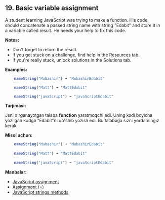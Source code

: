 ## 19. Basic variable assignment

A student learning JavaScript was trying to make a function. His code should concatenate a passed string name with string "Edabit" and store it in a variable called result. He needs your help to fix this code.

**Notes:**

- Don't forget to return the result.
- If you get stuck on a challenge, find help in the Resources tab.
- If you're really stuck, unlock solutions in the Solutions tab.

**Examples:**

```js
    nameString("Mubashir") ➞ "MubashirEdabit"

    nameString("Matt") ➞ "MattEdabit"

    nameString("javaScript") ➞ "javaScriptEdabit"
```

**Tarjimasi:**

Jsni o'rganayotgan talaba **function** yaratmoqchi edi. Uning kodi boyicha yozilgan kodga "Edabit"ni qo'shib yozish edi. Bu talabaga sizni yordamingiz kerak

**Misol uchun:**

```js
    nameString("Mubashir") ➞ "MubashirEdabit"
    
    nameString("Matt") ➞ "MattEdabit"
    
    nameString("javaScript") ➞ "javaScriptEdabit"
```

**Manbalar:**

- [JavaScript assignment](https://www.w3schools.com/js/js_assignment.asp)
- [Assignment (=)](https://developer.mozilla.org/en-US/docs/Web/JavaScript/Reference/Operators/Assignment)
- [JavaScript strings methods](https://www.w3schools.com/js/js_string_methods.asp)